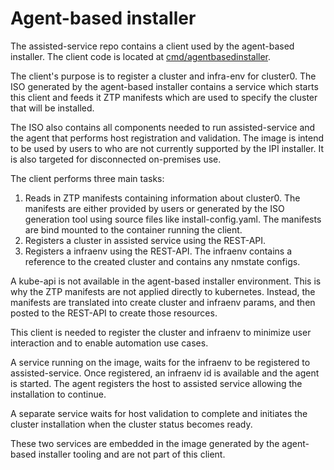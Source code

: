 # Agent-based installer

The assisted-service repo contains a client used by the agent-based installer. 
The client code is located at [cmd/agentbasedinstaller](cmd/agentbasedinstaller/). 

The client's purpose is to register a cluster and infra-env for cluster0. 
The ISO generated by the agent-based installer contains a service which
starts this client and feeds it ZTP manifests which are used to specify 
the cluster that will be installed.

The ISO also contains all components needed to run assisted-service
and the agent that performs host registration and validation. The image 
is intend to be used by users to who are not currently supported by the 
IPI installer. It is also targeted for disconnected on-premises use.

The client performs three main tasks:
1. Reads in ZTP manifests containing information about cluster0. The manifests
   are either provided by users or generated by the ISO generation tool using
   source files like install-config.yaml. The manifests are bind mounted
   to the container running the client.
2. Registers a cluster in assisted service using the REST-API.
3. Registers a infraenv using the REST-API. The infraenv contains a
   reference to the created cluster and contains any nmstate configs.

A kube-api is not available in the agent-based installer environment. This
is why the ZTP manifests are not applied directly to kubernetes. Instead,
the manifests are translated into create cluster and infraenv params, and
then posted to the REST-API to create those resources.

This client is needed to register the cluster and infraenv to minimize
user interaction and to enable automation use cases.

A service running on the image, waits for the infraenv to be registered
to assisted-service. Once registered, an infraenv id is available and
the agent is started. The agent registers the host to assisted service
allowing the installation to continue.

A separate service waits for host validation to complete and initiates
the cluster installation when the cluster status becomes ready.

These two services are embedded in the image generated by the agent-based
installer tooling and are not part of this client.